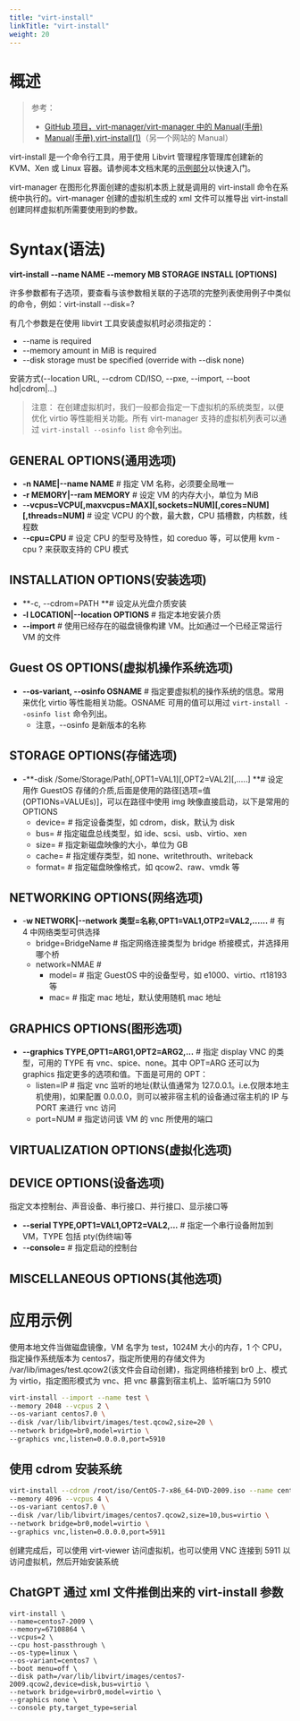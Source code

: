 ```yaml
---
title: "virt-install"
linkTitle: "virt-install"
weight: 20
---
```


# 概述

> 参考：
> - [GitHub 项目，virt-manager/virt-manager 中的 Manual(手册)](https://github.com/virt-manager/virt-manager/blob/main/man/virt-install.rst)
> - [Manual(手册),virt-install(1)](https://man.cx/virt-install)（另一个网站的 Manual）

virt-install 是一个命令行工具，用于使用 Libvirt 管理程序管理库创建新的 KVM、Xen 或 Linux 容器。请参阅本文档末尾的[示例部分](https://github.com/virt-manager/virt-manager/blob/main/man/virt-install.rst#examples)以快速入门。

virt-manager 在图形化界面创建的虚拟机本质上就是调用的 virt-install 命令在系统中执行的。virt-manager 创建的虚拟机生成的 xml 文件可以推导出 virt-install 创建同样虚拟机所需要使用到的参数。

# Syntax(语法)

**virt-install --name NAME --memory MB STORAGE INSTALL \[OPTIONS]**

许多参数都有子选项，要查看与该参数相关联的子选项的完整列表使用例子中类似的命令，例如：virt-install --disk=?

有几个参数是在使用 libvirt 工具安装虚拟机时必须指定的：

- --name is required
- --memory amount in MiB is required
- --disk storage must be specified (override with --disk none)

安装方式(--location URL, --cdrom CD/ISO, --pxe, --import, --boot hd|cdrom|...)

> 注意：
> 在创建虚拟机时，我们一般都会指定一下虚拟机的系统类型，以便优化 virtio 等性能相关功能。所有 virt-manager 支持的虚拟机列表可以通过 `virt-install --osinfo list` 命令列出。

## GENERAL OPTIONS(通用选项)

- **-n NAME|--name NAME** # 指定 VM 名称，必须要全局唯一
- **-r MEMORY|--ram MEMORY** # 设定 VM 的内存大小，单位为 MiB
- -**-vcpus=VCPU\[,maxvcpus=MAX]\[,sockets=NUM]\[,cores=NUM]\[,threads=NUM]** # 设定 VCPU 的个数，最大数，CPU 插槽数，内核数，线程数
- -**-cpu=CPU** # 设定 CPU 的型号及特性，如 coreduo 等，可以使用 kvm -cpu ? 来获取支持的 CPU 模式

## INSTALLATION OPTIONS(安装选项)

- **-c, --cdrom=PATH **# 设定从光盘介质安装
- **-l LOCATION|--location OPTIONS** # 指定本地安装介质
- **--import** # 使用已经存在的磁盘镜像构建 VM。比如通过一个已经正常运行 VM 的文件

## Guest OS OPTIONS(虚拟机操作系统选项)

- **--os-variant, --osinfo OSNAME** # 指定要虚拟机的操作系统的信息。常用来优化 virtio 等性能相关功能。OSNAME 可用的值可以用过 `virt-install --osinfo list` 命令列出。
  - 注意，--osinfo 是新版本的名称

## STORAGE OPTIONS(存储选项)

- -**-disk /Some/Storage/Path\[,OPT1=VAL1]\[,OPT2=VAL2]\[,.....] **# 设定用作 GuestOS 存储的介质,后面是使用的路径\[选项=值(OPTIONs=VALUEs)]，可以在路径中使用 img 映像直接启动，以下是常用的 OPTIONS
  - device= # 指定设备类型，如 cdrom，disk，默认为 disk
  - bus= # 指定磁盘总线类型，如 ide、scsi、usb、virtio、xen
  - size= # 指定新磁盘映像的大小，单位为 GB
  - cache= # 指定缓存类型，如 none、writethrouth、writeback
  - format= # 指定磁盘映像格式，如 qcow2、raw、vmdk 等

## NETWORKING OPTIONS(网络选项)

- -**w NETWORK|--network 类型=名称,OPT1=VAL1,OTP2=VAL2,......** # 有 4 中网络类型可供选择
  - bridge=BridgeName # 指定网络连接类型为 bridge 桥接模式，并选择用哪个桥
  - network=NMAE #
    - model= # 指定 GuestOS 中的设备型号，如 e1000、virtio、rt18193 等
    - mac= # 指定 mac 地址，默认使用随机 mac 地址

## GRAPHICS OPTIONS(图形选项)

- **--graphics TYPE,OPT1=ARG1,OPT2=ARG2,...** # 指定 display VNC 的类型，可用的 TYPE 有 vnc、spice、none。其中 OPT=ARG 还可以为 graphics 指定更多的选项和值。下面是可用的 OPT：
  - listen=IP # 指定 vnc 监听的地址(默认值通常为 127.0.0.1。i.e.仅限本地主机使用)，如果配置 0.0.0.0，则可以被非宿主机的设备通过宿主机的 IP 与 PORT 来进行 vnc 访问
  - port=NUM # 指定访问该 VM 的 vnc 所使用的端口

## VIRTUALIZATION OPTIONS(虚拟化选项)

## DEVICE OPTIONS(设备选项)
指定文本控制台、声音设备、串行接口、并行接口、显示接口等

- **--serial TYPE,OPT1=VAL1,OPT2=VAL2,...** # 指定一个串行设备附加到 VM，TYPE 包括 pty(伪终端)等
- -**-console=** # 指定启动的控制台

## MISCELLANEOUS OPTIONS(其他选项)

# 应用示例

使用本地文件当做磁盘镜像，VM 名字为 test，1024M 大小的内存，1 个 CPU，指定操作系统版本为 centos7，指定所使用的存储文件为 /var/lib/images/test.qcow2(该文件会自动创建)，指定网络桥接到 br0 上、模式为 virtio，指定图形模式为 vnc、把 vnc 暴露到宿主机上、监听端口为 5910

```bash
virt-install --import --name test \
--memory 2048 --vcpus 2 \
--os-variant centos7.0 \
--disk /var/lib/libvirt/images/test.qcow2,size=20 \
--network bridge=br0,model=virtio \
--graphics vnc,listen=0.0.0.0,port=5910
```

## 使用 cdrom 安装系统

```bash
virt-install --cdrom /root/iso/CentOS-7-x86_64-DVD-2009.iso --name centos7 \
--memory 4096 --vcpus 4 \
--os-variant centos7.0 \
--disk /var/lib/libvirt/images/centos7.qcow2,size=10,bus=virtio \
--network bridge=br0,model=virtio \
--graphics vnc,listen=0.0.0.0,port=5911
```

创建完成后，可以使用 virt-viewer 访问虚拟机，也可以使用 VNC 连接到 5911 以访问虚拟机，然后开始安装系统

## ChatGPT 通过 xml 文件推倒出来的 virt-install 参数

```
virt-install \
--name=centos7-2009 \
--memory=67108864 \
--vcpus=2 \
--cpu host-passthrough \
--os-type=linux \
--os-variant=centos7 \
--boot menu=off \
--disk path=/var/lib/libvirt/images/centos7-2009.qcow2,device=disk,bus=virtio \
--network bridge=virbr0,model=virtio \
--graphics none \
--console pty,target_type=serial
```


